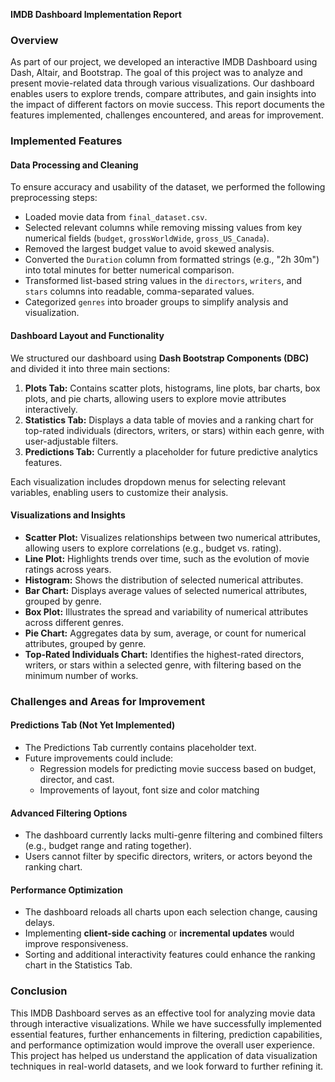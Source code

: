**IMDB Dashboard Implementation Report**

### **Overview**
As part of our project, we developed an interactive IMDB Dashboard using Dash, Altair, and Bootstrap. The goal of this project was to analyze and present movie-related data through various visualizations. Our dashboard enables users to explore trends, compare attributes, and gain insights into the impact of different factors on movie success. This report documents the features implemented, challenges encountered, and areas for improvement.

### **Implemented Features**

#### **Data Processing and Cleaning**
To ensure accuracy and usability of the dataset, we performed the following preprocessing steps:
- Loaded movie data from `final_dataset.csv`.
- Selected relevant columns while removing missing values from key numerical fields (`budget`, `grossWorldWide`, `gross_US_Canada`).
- Removed the largest budget value to avoid skewed analysis.
- Converted the `Duration` column from formatted strings (e.g., "2h 30m") into total minutes for better numerical comparison.
- Transformed list-based string values in the `directors`, `writers`, and `stars` columns into readable, comma-separated values.
- Categorized `genres` into broader groups to simplify analysis and visualization.

#### **Dashboard Layout and Functionality**
We structured our dashboard using **Dash Bootstrap Components (DBC)** and divided it into three main sections:
1. **Plots Tab:** Contains scatter plots, histograms, line plots, bar charts, box plots, and pie charts, allowing users to explore movie attributes interactively.
2. **Statistics Tab:** Displays a data table of movies and a ranking chart for top-rated individuals (directors, writers, or stars) within each genre, with user-adjustable filters.
3. **Predictions Tab:** Currently a placeholder for future predictive analytics features.

Each visualization includes dropdown menus for selecting relevant variables, enabling users to customize their analysis.

#### **Visualizations and Insights**
- **Scatter Plot:** Visualizes relationships between two numerical attributes, allowing users to explore correlations (e.g., budget vs. rating).
- **Line Plot:** Highlights trends over time, such as the evolution of movie ratings across years.
- **Histogram:** Shows the distribution of selected numerical attributes.
- **Bar Chart:** Displays average values of selected numerical attributes, grouped by genre.
- **Box Plot:** Illustrates the spread and variability of numerical attributes across different genres.
- **Pie Chart:** Aggregates data by sum, average, or count for numerical attributes, grouped by genre.
- **Top-Rated Individuals Chart:** Identifies the highest-rated directors, writers, or stars within a selected genre, with filtering based on the minimum number of works.

### **Challenges and Areas for Improvement**

#### **Predictions Tab (Not Yet Implemented)**
- The Predictions Tab currently contains placeholder text.
- Future improvements could include:
  - Regression models for predicting movie success based on budget, director, and cast.
  - Improvements of layout, font size and color matching

#### **Advanced Filtering Options**
- The dashboard currently lacks multi-genre filtering and combined filters (e.g., budget range and rating together).
- Users cannot filter by specific directors, writers, or actors beyond the ranking chart.

#### **Performance Optimization**
- The dashboard reloads all charts upon each selection change, causing delays.
- Implementing **client-side caching** or **incremental updates** would improve responsiveness.
- Sorting and additional interactivity features could enhance the ranking chart in the Statistics Tab.

### **Conclusion**
This IMDB Dashboard serves as an effective tool for analyzing movie data through interactive visualizations. While we have successfully implemented essential features, further enhancements in filtering, prediction capabilities, and performance optimization would improve the overall user experience. This project has helped us understand the application of data visualization techniques in real-world datasets, and we look forward to further refining it.
